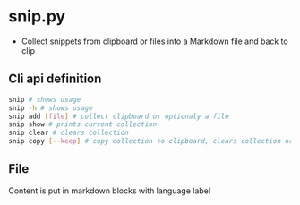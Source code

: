# snip.py

- Collect snippets from clipboard or files into a Markdown file and back to clip

## Cli api definition

```sh
snip # shows usage
snip -h # shows usage
snip add [file] # collect clipboard or optionaly a file
snip show # prints current collection
snip clear # clears collection
snip copy [--keep] # copy collection to clipboard, clears collection or not if --keep used
```

## File

Content is put in markdown blocks with language label

